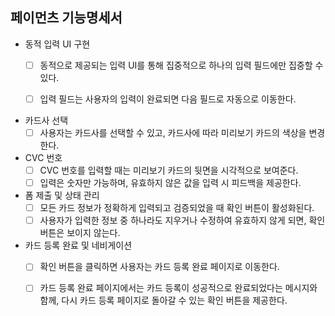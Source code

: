 ## 페이먼츠 기능명세서

- 동적 입력 UI 구현
  - [ ] 동적으로 제공되는 입력 UI를 통해 집중적으로 하나의 입력 필드에만 집중할 수 있다.
  - [ ] 입력 필드는 사용자의 입력이 완료되면 다음 필드로 자동으로 이동한다.

 

- 카드사 선택
  - [ ] 사용자는 카드사를 선택할 수 있고, 카드사에 따라 미리보기 카드의 색상을 변경한다.

- CVC 번호
  - [ ] CVC 번호를 입력할 때는 미리보기 카드의 뒷면을 시각적으로 보여준다.
  - [ ] 입력은 숫자만 가능하며, 유효하지 않은 값을 입력 시 피드백을 제공한다.

- 폼 제출 및 상태 관리
  - [ ] 모든 카드 정보가 정확하게 입력되고 검증되었을 때 확인 버튼이 활성화된다.
  - [ ] 사용자가 입력한 정보 중 하나라도 지우거나 수정하여 유효하지 않게 되면, 확인 버튼은 보이지 않는다.

- 카드 등록 완료 및 네비게이션
  - [ ] 확인 버튼을 클릭하면 사용자는 카드 등록 완료 페이지로 이동한다.
  - [ ] 카드 등록 완료 페이지에서는 카드 등록이 성공적으로 완료되었다는 메시지와 함께, 다시 카드 등록 페이지로 돌아갈 수 있는 확인 버튼을 제공한다.

